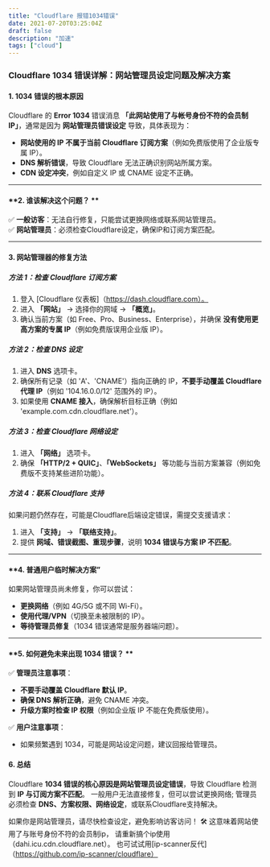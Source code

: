 ```yaml
---
title: "Cloudflare 报错1034错误"
date: 2021-07-20T03:25:04Z
draft: false
description: "加速"
tags: ["cloud"]
---
```

### **Cloudflare 1034 错误详解：网站管理员设定问题及解决方案**  

#### **1. 1034 错误的根本原因**  
Cloudflare 的 **Error 1034** 错误消息 **「此网站使用了与帐号身份不符的会员制 IP」**，通常是因为 **网站管理员错误设定** 导致，具体表现为：  

- **网站使用的 IP 不属于当前 Cloudflare 订阅方案**（例如免费版使用了企业版专属 IP）。  
- **DNS 解析错误**，导致 Cloudflare 无法正确识别网站所属方案。  
- **CDN 设定冲突**，例如自定义 IP 或 CNAME 设定不正确。  

---

#### **2. 谁该解决这个问题？ **  
✅ **一般访客**：无法自行修复，只能尝试更换网络或联系网站管理员。  
✅ **网站管理员**：必须检查Cloudflare设定，确保IP和订阅方案匹配。  

---

#### **3. 网站管理器的修复方法**  

##### **方法 1：检查 Cloudflare 订阅方案**  
1. 登入 [Cloudflare 仪表板]（https://dash.cloudflare.com）。  
2. 进入 **「网站」** → 选择你的网域 → **「概览」**。  
3. 确认当前方案（如 Free、Pro、Business、Enterprise），并确保 **没有使用更高方案的专属 IP**（例如免费版误用企业版 IP）。  

##### **方法 2：检查 DNS 设定**  
1. 进入 **DNS** 选项卡。  
2. 确保所有记录（如 'A'、'CNAME'）指向正确的 IP，**不要手动覆盖 Cloudflare 代理 IP**（例如 '104.16.0.0/12' 范围外的 IP）。  
3. 如果使用 **CNAME 接入**，确保解析目标正确（例如 'example.com.cdn.cloudflare.net'）。  

##### **方法 3：检查 Cloudflare 网络设定**  
1. 进入 **「网络」** 选项卡。  
2. 确保 **「HTTP/2 + QUIC」**、**「WebSockets」** 等功能与当前方案兼容（例如免费版不支持某些进阶功能）。  

##### **方法 4：联系 Cloudflare 支持**  
如果问题仍然存在，可能是Cloudflare后端设定错误，需提交支援请求：  
1. 进入 **「支持」** → **「联络支持」**。  
2. 提供 **网域、错误截图、重现步骤**，说明 **1034 错误与方案 IP 不匹配**。  

---

#### **4. 普通用户临时解决方案”  
如果网站管理员尚未修复，你可以尝试：  
- **更换网络**（例如 4G/5G 或不同 Wi-Fi）。  
- **使用代理/VPN**（切换至未被限制的 IP）。  
- **等待管理员修复**（1034 错误通常是服务器端问题）。  

---

#### **5. 如何避免未来出现 1034 错误？ **  
✅ **管理员注意事项**：  
- **不要手动覆盖 Cloudflare 默认 IP**。  
- **确保 DNS 解析正确**，避免 CNAME 冲突。  
- **升级方案时检查 IP 权限**（例如企业版 IP 不能在免费版使用）。  

✅ **用户注意事项**：  
- 如果频繁遇到 1034，可能是网站设定问题，建议回报给管理员。  

#### **6. 总结**  
Cloudflare **1034 错误的核心原因是网站管理员设定错误**，导致 Cloudflare 检测到 **IP 与订阅方案不匹配**。 一般用户无法直接修复，但可以尝试更换网络; 管理员必须检查 **DNS、方案权限、网络设定**，或联系Cloudflare支持解决。  

如果你是网站管理员，请尽快检查设定，避免影响访客访问！ 🛠️
这意味着网站使用了与账号身份不符的会员制ip，
请重新搞个ip使用（dahi.icu.cdn.cloudflare.net）。
也可试试用[ip-scanner反代]（https://github.com/ip-scanner/cloudflare）